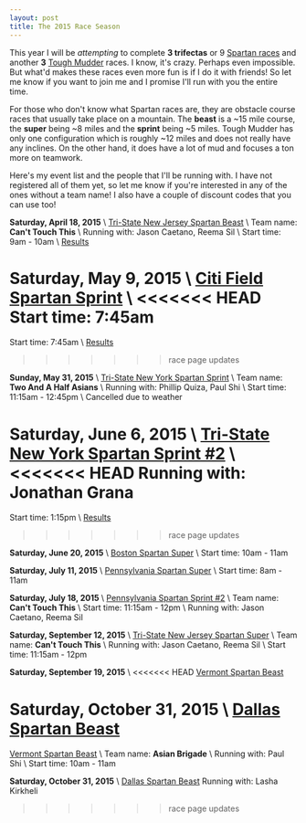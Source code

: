 ```yaml
---
layout: post
title: The 2015 Race Season
---
```


This year I will be *attempting* to complete **3 trifectas** or 9 [Spartan races](http://spartan.com) and another **3** [Tough Mudder](http://toughmudder.com) races. I know, it's crazy. Perhaps even impossible. But what'd makes these races even more fun is if I do it with friends! So let me know if you want to join me and I promise I'll run with you the entire time.

For those who don't know what Spartan races are, they are obstacle course races that usually take place on a mountain. The **beast** is a ~15 mile course, the **super** being ~8 miles and the **sprint** being ~5 miles. Tough Mudder has only one configuration which is roughly ~12 miles and does not really have any inclines. On the other hand, it does have a lot of mud and focuses a ton more on teamwork.

Here's my event list and the people that I'll be running with. I have not registered all of them yet, so let me know if you're interested in any of the ones without a team name! I also have a couple of discount codes that you can use too!

**Saturday, April 18, 2015** \\
[Tri-State New Jersey Spartan Beast](http://www.spartan.com/events/?event_id=494/tri-state-new-jersey-beast) \\
Team name: **Can't Touch This** \\
Running with: Jason Caetano, Reema Sil \\
Start time: 9am - 10am \\
[Results](http://results.chronotrack.com/event/results/event/event-11069?entryID=13270548&lc=en)

**Saturday, May 9, 2015** \\
[Citi Field Spartan Sprint](http://www.spartan.com/events/?event_id=420/citi-field-sprint-%28stadium%29) \\
<<<<<<< HEAD
Start time: 7:45am
=======
Start time: 7:45am \\
[Results](http://results.chronotrack.com/event/results/event/event-10369?entryID=14940013&lc=en)
>>>>>>> race page updates

**Sunday, May 31, 2015** \\
[Tri-State New York Spartan Sprint](http://www.spartan.com/events/?event_id=423/tri-state-new-york-sprint) \\
Team name: **Two And A Half Asians** \\
Running with: Phillip Quiza, Paul Shi \\
Start time: 11:15am - 12:45pm \\
Cancelled due to weather

**Saturday, June 6, 2015** \\
[Tri-State New York Spartan Sprint #2](http://www.spartan.com/events/?event_id=424/tri-state-new-york-sprint-#2) \\
<<<<<<< HEAD
Running with: Jonathan Grana
=======
Start time: 1:15pm \\
[Results](http://results.chronotrack.com/event/results/event/event-10720?entryID=14940645&lc=en)
>>>>>>> race page updates

**Saturday, June 20, 2015** \\
[Boston Spartan Super](http://www.spartan.com/events/?event_id=504/boston-super) \\
Start time: 10am - 11am

**Saturday, July 11, 2015** \\
[Pennsylvania Spartan Super](http://www.spartan.com/events/?event_id=472/pennsylvania-super) \\
Start time: 8am - 11am

**Saturday, July 18, 2015** \\
[Pennsylvania Spartan Sprint #2](http://www.spartan.com/events/?event_id=474/pennsylvania-sprint-#2) \\
Team name: **Can't Touch This** \\
Start time: 11:15am - 12pm \\
Running with: Jason Caetano, Reema Sil

**Saturday, September 12, 2015** \\
[Tri-State New Jersey Spartan Super](http://www.spartan.com/events/?event_id=568/tri-state-new-jersey-super) \\
Team name: **Can't Touch This** \\
Running with: Jason Caetano, Reema Sil \\
Start time: 11:15am - 12pm

**Saturday, September 19, 2015** \\
<<<<<<< HEAD
[Vermont Spartan Beast](http://www.spartan.com/events/?event_id=572/vermont-beast)

**Saturday, October 31, 2015** \\
[Dallas Spartan Beast](http://www.spartan.com/events/?event_id=517/dallas-beast)
=======
[Vermont Spartan Beast](http://www.spartan.com/events/?event_id=572/vermont-beast) \\
Team name: **Asian Brigade** \\
Running with: Paul Shi \\
Start time: 10am - 11am

**Saturday, October 31, 2015** \\
[Dallas Spartan Beast](http://www.spartan.com/events/?event_id=517/dallas-beast)
Running with: Lasha Kirkheli
>>>>>>> race page updates
